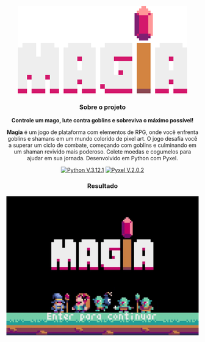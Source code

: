 <div align="center">
 
![Gameplay](img/icon.gif)
 
### Sobre o projeto

**Controle um mago, lute contra goblins e sobreviva o máximo possível!**

**Magia** é um jogo de plataforma com elementos de RPG, onde você enfrenta goblins e shamans em um mundo colorido de pixel art. O jogo desafia você a superar um ciclo de combate, começando com goblins e culminando em um shaman revivido mais poderoso. Colete moedas e cogumelos para ajudar em sua jornada. Desenvolvido em Python com Pyxel.

 [![Python V.3.12.1](https://img.shields.io/badge/Python-3776AB?style=for-the-badge&logo=python&logoColor=white)](https://www.python.org/)
 [![Pyxel V.2.0.2](https://img.shields.io/badge/Pyxel-v2.0.2-blue?style=for-the-badge&logo=python&logoColor=white)](https://github.com/kitao/pyxel)

### Resultado
![Gameplay](img/gameplay.gif)

</div>
